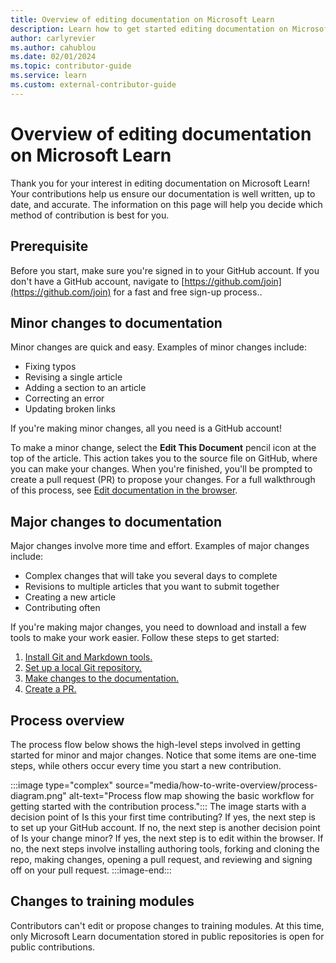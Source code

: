 ```yaml
---
title: Overview of editing documentation on Microsoft Learn
description: Learn how to get started editing documentation on Microsoft Learn, and learn how to choose the appropriate method for contribution.
author: carlyrevier
ms.author: cahublou
ms.date: 02/01/2024
ms.topic: contributor-guide
ms.service: learn
ms.custom: external-contributor-guide
---
```


# Overview of editing documentation on Microsoft Learn

Thank you for your interest in editing documentation on Microsoft Learn! Your contributions help us ensure our documentation is well written, up to date, and accurate. The information on this page will help you decide which method of contribution is best for you.

## Prerequisite

Before you start, make sure you're signed in to your GitHub account. If you don't have a GitHub account, navigate to [https://github.com/join](https://github.com/join) for a fast and free sign-up process..

## Minor changes to documentation

Minor changes are quick and easy. Examples of minor changes include:

- Fixing typos
- Revising a single article
- Adding a section to an article
- Correcting an error
- Updating broken links

If you're making minor changes, all you need is a GitHub account!

To make a minor change, select the **Edit This Document** pencil icon at the top of the article. This action takes you to the source file on GitHub, where you can make your changes. When you're finished, you'll be prompted to create a pull request (PR) to propose your changes. For a full walkthrough of this process, see [Edit documentation in the browser](how-to-write-quick-edits.md).

## Major changes to documentation

Major changes involve more time and effort. Examples of major changes include:

- Complex changes that will take you several days to complete
- Revisions to multiple articles that you want to submit together
- Creating a new article
- Contributing often

If you're making major changes, you need to download and install a few tools to make your work easier. Follow these steps to get started:

1. [Install Git and Markdown tools.](get-started-setup-tools.md)
1. [Set up a local Git repository.](get-started-setup-local.md)
1. [Make changes to the documentation.](how-to-write-major-edits.md)
1. [Create a PR.](create-pull-request.md)

## Process overview

The process flow below shows the high-level steps involved in getting started for minor and major changes. Notice that some items are one-time steps, while others occur every time you start a new contribution.

:::image type="complex" source="media/how-to-write-overview/process-diagram.png" alt-text="Process flow map showing the basic workflow for getting started with the contribution process.":::
    The image starts with a decision point of Is this your first time contributing? If yes, the next step is to set up your GitHub account. If no, the next step is another decision point of Is your change minor? If yes, the next step is to edit within the browser. If no, the next steps involve installing authoring tools, forking and cloning the repo, making changes, opening a pull request, and reviewing and signing off on your pull request.
:::image-end:::

## Changes to training modules

Contributors can't edit or propose changes to training modules. At this time, only Microsoft Learn documentation stored in public repositories is open for public contributions.
